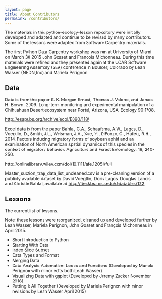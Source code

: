 ```yaml
---
layout: page
title: About Contributors
permalink: /contributors/
---
```

The materials in this python-ecology-lesson repository were initially developed
and adapted and continue to be revised by many contributors. Some of the lessons
were adapted from Software Carpentry materials.

The first Python Data Carpentry workshop was run at University of Miami on March
30 2015 John Gosset and Francois Michonneau. During this time materials were
refined and they presented again at the UCAR Software Engineering Assembly (SEA)
conference in Boulder, Colorado by Leah Wasser (NEON,Inc) and Mariela Perignon.

## Data

Data is from the paper S. K. Morgan Ernest, Thomas J. Valone, and James H.
Brown. 2009. Long-term monitoring and experimental manipulation of a Chihuahuan
Desert ecosystem near Portal, Arizona, USA. Ecology 90:1708.

<http://esapubs.org/archive/ecol/E090/118/>

Excel data is from the paper Bahlai, C.A., Schaafsma, A.W., Lagos, D., Voegtlin,
D., Smith, J.L., Welsman, J.A., Xue, Y., DiFonzo, C., Hallett, R.H., 2014.
Factors inducing migratory forms of soybean aphid and an examination of North
American spatial dynamics of this species in the context of migratory behavior.
Agriculture and Forest Entomology. 16, 240-250.

<http://onlinelibrary.wiley.com/doi/10.1111/afe.12051/full>

Master_suction_trap_data_list_uncleaned.csv is a pre-cleaning version of a
publicly available dataset by David Voegtlin, Doris Lagos, Douglas Landis and
Christie Bahlai, available at <http://lter.kbs.msu.edu/datatables/122>

## Lessons

The current list of lessons.

Note: these lessons were reorganized, cleaned up and developed further by Leah
Wasser, Mariela Perignon, John Gosset and François Michonneau in April 2015.

 - Short Introduction to Python
 - Starting With Data
 - Index Slice Subset
 - Data Types and Format
 - Merging Data
 - Data Analysis Automation: Loops and Functions (Developed by Mariela Perignon with minor edits both Leah Wasser)
 - Visualizing Data with ggplot (Developed by Jeremy Zucker November 2016)
 - Putting It All Together (Developed by Mariela Perignon with minor revisions by Leah Wasser April 2015)

